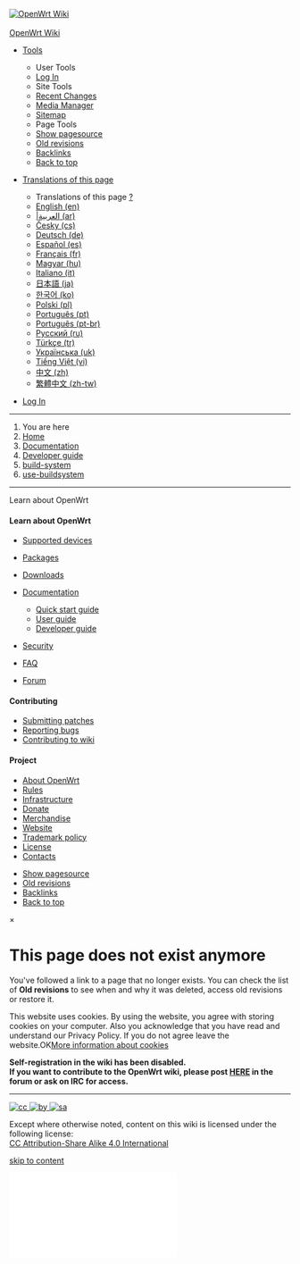 [![OpenWrt Wiki](/_media/logo.png)  
\
OpenWrt Wiki](/start "OpenWrt Wiki")

- [Tools]()
  
  - User Tools
  - [Log In](/docs/guide-developer/build-system/use-buildsystem?do=login&sectok= "Log In")
  - Site Tools
  - [Recent Changes](/docs/guide-developer/build-system/use-buildsystem?do=recent "Recent Changes [r]")
  - [Media Manager](/docs/guide-developer/build-system/use-buildsystem?do=media&ns=docs%3Aguide-developer%3Abuild-system "Media Manager")
  - [Sitemap](/docs/guide-developer/build-system/use-buildsystem?do=index "Sitemap [x]")
  - Page Tools
  - [Show pagesource](/docs/guide-developer/build-system/use-buildsystem?do=edit "Show pagesource [v]")
  - [Old revisions](/docs/guide-developer/build-system/use-buildsystem?do=revisions "Old revisions [o]")
  - [Backlinks](/docs/guide-developer/build-system/use-buildsystem?do=backlink "Backlinks")
  - [Back to top](#dokuwiki__top "Back to top [t]")

<!--THE END-->

- [Translations of this page]()
  
  - Translations of this page [?](/meta/translation "meta:translation")
  - [English (en)](/docs/guide-developer/build-system/use-buildsystem "English")
  - [|العربية (ar)](/ar/docs/guide-developer/build-system/use-buildsystem "|العربية")
  - [Česky (cs)](/cs/docs/guide-developer/build-system/use-buildsystem "Česky")
  - [Deutsch (de)](/de/docs/guide-developer/build-system/use-buildsystem "Deutsch")
  - [Español (es)](/es/docs/guide-developer/build-system/use-buildsystem "Español")
  - [Français (fr)](/fr/docs/guide-developer/build-system/use-buildsystem "Français")
  - [Magyar (hu)](/hu/docs/guide-developer/build-system/use-buildsystem "Magyar")
  - [Italiano (it)](/it/docs/guide-developer/build-system/use-buildsystem "Italiano")
  - [日本語 (ja)](/ja/docs/guide-developer/build-system/use-buildsystem "日本語")
  - [한국어 (ko)](/ko/docs/guide-developer/build-system/use-buildsystem "한국어")
  - [Polski (pl)](/pl/docs/guide-developer/build-system/use-buildsystem "Polski")
  - [Português (pt)](/pt/docs/guide-developer/build-system/use-buildsystem "Português")
  - [Português (pt-br)](/pt-br/docs/guide-developer/build-system/use-buildsystem "Português")
  - [Русский (ru)](/ru/docs/guide-developer/build-system/use-buildsystem "Русский")
  - [Türkçe (tr)](/tr/docs/guide-developer/build-system/use-buildsystem "Türkçe")
  - [Українська (uk)](/uk/docs/guide-developer/build-system/use-buildsystem "Українська")
  - [Tiếng Việt (vi)](/vi/docs/guide-developer/build-system/use-buildsystem "Tiếng Việt")
  - [中文 (zh)](/zh/docs/guide-developer/build-system/use-buildsystem "中文")
  - [繁體中文 (zh-tw)](/zh-tw/docs/guide-developer/build-system/use-buildsystem "繁體中文")

<!--THE END-->

- [Log In](/docs/guide-developer/build-system/use-buildsystem?do=login&sectok= "Log In")

[]()

* * *

1. You are here
2. [Home](/start "start")
3. [Documentation](/docs/start "docs:start")
4. [Developer guide](/docs/guide-developer/start "docs:guide-developer:start")
5. [build-system](/docs/guide-developer/build-system/start "docs:guide-developer:build-system:start")
6. [use-buildsystem](/docs/guide-developer/build-system/use-buildsystem "docs:guide-developer:build-system:use-buildsystem")

* * *

Learn about OpenWrt

#### Learn about OpenWrt

- [Supported devices](/supported_devices "supported_devices")
- [Packages](/packages/start "packages:start")
- [Downloads](/downloads "downloads")
- [Documentation](/docs/start "docs:start")
  
  - [Quick start guide](/docs/guide-quick-start/start "docs:guide-quick-start:start")
  - [User guide](/docs/guide-user/start "docs:guide-user:start")
  - [Developer guide](/docs/guide-developer/start "docs:guide-developer:start")
- [Security](/docs/guide-developer/security "docs:guide-developer:security")
- [FAQ](/faq "faq")
- [Forum](https://forum.openwrt.org/ "https://forum.openwrt.org/")

#### Contributing

- [Submitting patches](/submitting-patches "submitting-patches")
- [Reporting bugs](/bugs "bugs")
- [Contributing to wiki](/wiki/wikirules "wiki:wikirules")

#### Project

- [About OpenWrt](/about "about")
- [Rules](/rules "rules")
- [Infrastructure](/infrastructure "infrastructure")
- [Donate](/donate "donate")
- [Merchandise](/merchandise "merchandise")
- [Website](/wiki/start "wiki:start")
- [Trademark policy](/trademark "trademark")
- [License](/license "license")
- [Contacts](/contact "contact")

<!--THE END-->

- [Show pagesource](/docs/guide-developer/build-system/use-buildsystem?do=edit "Show pagesource [v]")
- [Old revisions](/docs/guide-developer/build-system/use-buildsystem?do=revisions "Old revisions [o]")
- [Backlinks](/docs/guide-developer/build-system/use-buildsystem?do=backlink "Backlinks")
- [Back to top](#dokuwiki__top "Back to top [t]")

<!--THE END-->

×

# This page does not exist anymore

You've followed a link to a page that no longer exists. You can check the list of **Old revisions** to see when and why it was deleted, access old revisions or restore it.

This website uses cookies. By using the website, you agree with storing cookies on your computer. Also you acknowledge that you have read and understand our Privacy Policy. If you do not agree leave the website.OK[More information about cookies](https://en.wikipedia.org/wiki/HTTP_cookie)

**Self-registration in the wiki has been disabled.**  
**If you want to contribute to the OpenWrt wiki, please post [HERE](https://forum.openwrt.org/t/applying-for-openwrt-wiki-account/101671 "https://forum.openwrt.org/t/applying-for-openwrt-wiki-account/101671") in the forum or ask on IRC for access.**

* * *

[![cc](/lib/tpl/bootstrap3/images/license/cc.png) ![by](/lib/tpl/bootstrap3/images/license/by.png) ![sa](/lib/tpl/bootstrap3/images/license/sa.png)](https://creativecommons.org/licenses/by-sa/4.0/deed.en "CC Attribution-Share Alike 4.0 International")

Except where otherwise noted, content on this wiki is licensed under the following license:  
[CC Attribution-Share Alike 4.0 International](https://creativecommons.org/licenses/by-sa/4.0/deed.en "CC Attribution-Share Alike 4.0 International")

[skip to content](#dokuwiki__top "skip to content")

![](/lib/exe/taskrunner.php?id=docs%3Aguide-developer%3Abuild-system%3Ause-buildsystem&1757728650)
